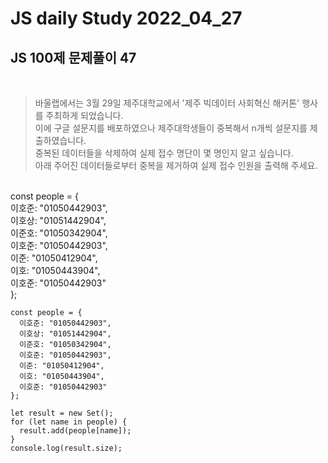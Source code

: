 # JS daily Study 2022_04_27 <br>
## JS 100제 문제풀이 47<br>
<br>

>바울랩에서는 3월 29일 제주대학교에서 '제주 빅데이터 사회혁신 해커톤' 행사를 주최하게 되었습니다.<br> 
이에 구글 설문지를 배포하였으나 제주대학생들이 중복해서 n개씩 설문지를 제출하였습니다.<br> 
중복된 데이터들을 삭제하여 실제 접수 명단이 몇 명인지 알고 싶습니다.<br>
아래 주어진 데이터들로부터 중복을 제거하여 실제 접수 인원을 출력해 주세요.<br>
<br>
const people = {<br>
  이호준: "01050442903",<br>
  이호상: "01051442904",<br>
  이준호: "01050342904",<br>
  이호준: "01050442903",<br>
  이준: "01050412904",<br>
  이호: "01050443904",<br>
  이호준: "01050442903"<br>
};

```
const people = {
  이호준: "01050442903",
  이호상: "01051442904",
  이준호: "01050342904",
  이호준: "01050442903",
  이준: "01050412904",
  이호: "01050443904",
  이호준: "01050442903"
};

let result = new Set();
for (let name in people) {
  result.add(people[name]);
}
console.log(result.size);
```